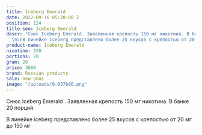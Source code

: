 ```yaml
---
title: Iceberg Emerald
date: 2022-09-16 05:28:00 Z
position: 124
title-seo: Iceberg Emerald
descr: "Снюс Iceberg Emerald. Заявленная крепость 150 мг никотина. В банке 20 порций.
  \n\nВ линейке iceberg представлено более 25 вкусов с крепостью от 20 мг до 150 мг\n"
product-name: Iceberg Emerald
nicotine: 150
portions: 20
gram: 20
price: 3000
brand: Russian products
sale: new-snus
image: "/uploads/9-037b06.png"
---
```


Снюс Iceberg Emerald . Заявленная крепость 150 мг никотина. В банке 20 порций. 

В линейке iceberg представлено более 25 вкусов с крепостью от 20 мг до 150 мг
